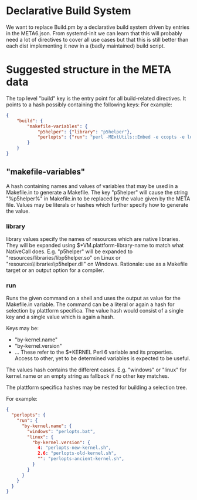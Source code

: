 # Declarative Build System
We want to replace Build.pm by a declarative build system driven by entries in the META6.json.
From systemd-init we can learn that this will probably need a lot of directives to cover all use cases but that this is still better than each dist implementing it new in a (badly maintained) build script.

# Suggested structure in the META data
The top level "build" key is the entry point for all build-related directives. It points to a hash possibly containing the following keys:
For example:
```json
{
    "build": {
        "makefile-variables": {
            "p5helper": {"library": "p5helper"},
            "perlopts": {"run": "perl -MExtUtils::Embed -e ccopts -e ldopts"}
        }
    }
}
```

## "makefile-variables"
A hash containing names and values of variables that may be used in a Makefile.in to generate a Makefile.
The key "p5helper" will cause the string "%p5helper%" in Makefile.in to be replaced by the value given by the META file.
Values may be literals or hashes which further specify how to generate the value.

### library
library values specify the names of resources which are native libraries. They will be expanded using $*VM.plattform-library-name to match what NativeCall does.
E.g. "p5helper" will be expanded to "resources/libraries/libp5helper.so" on Linux or "resources\libraries\p5helper.dll" on Windows.
Rationale: use as a Makefile target or an output option for a compiler.

### run
Runs the given command on a shell and uses the output as value for the Makefile.in variable.
The command can be a literal or again a hash for selection by plattform specifica.
The value hash would consist of a single key and a single value which is again a hash.

Keys may be:
* "by-kernel.name"
* "by-kernel.version"
* ...
These refer to the $*KERNEL Perl 6 variable and its properties. Access to other, yet to be determined variables is expected to be useful.

The values hash contains the different cases. E.g. "windows" or "linux" for kernel.name or an empty string as fallback if no other key matches.

The plattform specifica hashes may be nested for building a selection tree.

For example:
```json
{
  "perlopts": {
    "run": {
      "by-kernel.name": {
        "windows": "perlopts.bat",
        "linux": {
          "by-kernel.version": {
            4: "perlopts-new-kernel.sh",
            2.6: "perlopts-old-kernel.sh",
            "": "perlopts-ancient-kernel.sh",
          }
        }
      }
    }
  }
}
```
